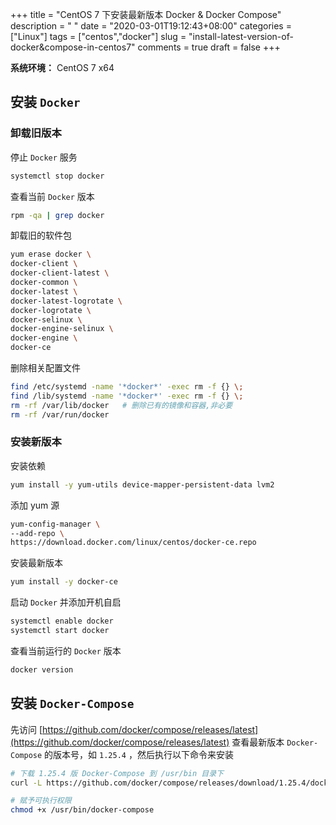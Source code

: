 +++
title = "CentOS 7 下安装最新版本 Docker & Docker Compose"
description = " "
date = "2020-03-01T19:12:43+08:00"
categories = ["Linux"]
tags = ["centos","docker"]
slug = "install-latest-version-of-docker&compose-in-centos7"
comments = true
draft = false
+++

**系统环境：** CentOS 7 x64

## 安装 `Docker` 

### 卸载旧版本

停止 `Docker` 服务

```bash
systemctl stop docker
```

查看当前 `Docker` 版本

```bash
rpm -qa | grep docker
```

卸载旧的软件包

```bash
yum erase docker \
docker-client \
docker-client-latest \
docker-common \
docker-latest \
docker-latest-logrotate \
docker-logrotate \
docker-selinux \
docker-engine-selinux \
docker-engine \
docker-ce
```

删除相关配置文件

```bash
find /etc/systemd -name '*docker*' -exec rm -f {} \;
find /lib/systemd -name '*docker*' -exec rm -f {} \;
rm -rf /var/lib/docker   # 删除已有的镜像和容器,非必要
rm -rf /var/run/docker
```

### 安装新版本

安装依赖

```bash
yum install -y yum-utils device-mapper-persistent-data lvm2
```

添加 yum 源

```bash
yum-config-manager \
--add-repo \
https://download.docker.com/linux/centos/docker-ce.repo
```

安装最新版本

```bash
yum install -y docker-ce
```

启动 `Docker` 并添加开机自启

```bash
systemctl enable docker
systemctl start docker
```

查看当前运行的 `Docker` 版本

```bash
docker version
```

## 安装 `Docker-Compose` 

先访问 [https://github.com/docker/compose/releases/latest](https://github.com/docker/compose/releases/latest) 查看最新版本 `Docker-Compose` 的版本号，如 `1.25.4` ，然后执行以下命令来安装

```bash
# 下载 1.25.4 版 Docker-Compose 到 /usr/bin 目录下
curl -L https://github.com/docker/compose/releases/download/1.25.4/docker-compose-`uname -s`-`uname -m` -o /usr/local/bin/docker-compose

# 赋予可执行权限
chmod +x /usr/bin/docker-compose
```
